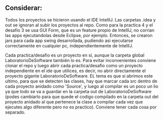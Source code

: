 ## Considerar:

Todos los proyectos se hicieron usando el IDE IntellIJ. Las carpetas .idea y out se ignoran al subir los proyectos al repo. Como para la practica 4 y el desafio 3 se usa GUI Form, que es un feature propio de IntellIJ, no corrian las apps ejecutandolas desde Eclipse, por ejemplo. Entonces, se crearon jars para cada app swing desarrollada, pudiendo asi ejecutarse correctamente en cualquier pc, independientemente de IntellIJ.

Cada practica/desafio es un proyecto en sí, aunque la carpeta global LaboratorioDeSoftware también lo es. Para evitar inconvenientes conviene clonar el repo y luego abrir cada practica/desafio como un proyecto independiente en el ide que utilices, es decir, no abrir directamente el proyecto gigante LaboratorioDeSoftware. EL tema es que si abrimos este ultimo, para que se detecten las clases, hay que marcar cada src dentro de cada proyecto anidado como 'Source', y luego al compilar es un poco un lio ya que todo se va a guardar en la carpeta out de LaboratorioDeSoftware (podes cambiarlo para que quede el codigo compilado en la carpeta out del proyecto anidado al que pertenece la clase a compilar cada vez que ejecutes algo diferente pero no es practico). Conviene tener cada cosa por separado.
